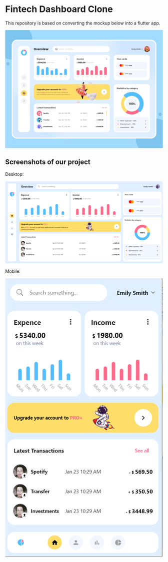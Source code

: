 # Fintech Dashboard Clone

This repository is based on converting the mockup below into a flutter app.

![app](assets/dribble.png)

## Screenshots of our project

Desktop: 

![app](assets/desktop.png)

Mobile: 

![app](assets/mobile.png)
